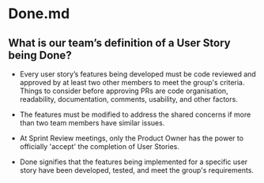 # Done.md

## What is our team’s definition of a User Story being Done?

- Every user story’s features being developed must be code reviewed and approved by at least two other members to meet the group's criteria. Things to consider before approving PRs are code organisation, readability, documentation, comments, usability, and other factors.

- The features must be modified to address the shared concerns if more than two team members have similar issues.

- At Sprint Review meetings, only the Product Owner has the power to officially 'accept' the completion of User Stories.

- Done signifies that the features being implemented for a specific user story have been developed, tested, and meet the group's requirements.
